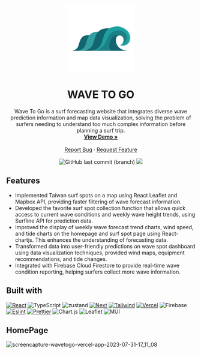 <div align="center">
  <a href="https://wavetogo.vercel.app/">
    <img src="public/images/logo.png" alt="Logo" width="180" height="180">
  </a>

  <h1 align="center">WAVE TO GO</h1>

  <p align="center">
    Wave To Go is a surf forecasting website that integrates diverse wave prediction information and map data visualization, solving the problem of surfers needing to understand too much complex information before planning a surf trip.
    <br />
    <a href="https://wavetogo.vercel.app/"><strong>View Demo »</strong></a>
    <br />
    <br />
    <a href="https://github.com/Surfer-Alex/wavetogo/issues">Report Bug</a>
    ·
    <a href="https://github.com/Surfer-Alex/wavetogo/issues">Request Feature</a>
    <p align="center"><img alt="GitHub last commit (branch)" src="https://img.shields.io/github/last-commit/Surfer-Alex/wavetogo/main">
    <a href="https://visitorbadge.io/status?path=https%3A%2F%2Fgithub.com%2FSurfer-Alex%2Fwavetogo"><img src="https://api.visitorbadge.io/api/visitors?path=https%3A%2F%2Fgithub.com%2FSurfer-Alex%2Fwavetogo&label=VISITORS&labelColor=%23dce775&countColor=%23555555&style=flat" /></a></p>
  </p>
</div>

## Features

- Implemented Taiwan surf spots on a map using React Leaflet and Mapbox API, providing faster filtering of wave forecast information.
- Developed the favorite surf spot collection function that allows quick access to current wave conditions and weekly wave height trends, using Surfline API for prediction data.
- Improved the display of weekly wave forecast trend charts, wind speed, and tide charts on the homepage and surf spot page using React-chartjs. This enhances the understanding of forecasting data.
- Transformed data into user-friendly predictions on wave spot dashboard using data visualization techniques, provided wind maps, equipment recommendations, and tide changes.
- Integrated with Firebase Cloud Firestore to provide real-time wave condition reporting, helping surfers collect more wave information.

## Built with
[![React][React.js]][React-url]
![TypeScript](https://img.shields.io/badge/typescript-%23007ACC.svg?style=for-the-badge&logo=typescript&logoColor=white)
<img src="https://github.com/Surfer-Alex/wavetogo/assets/126334654/0e61d44f-250b-43ef-8252-dacf7674af2c" alt="zustand" height="28">
[![Next][Next.js]][Next-url]
[![Tailwind][tailwind]][tailwind-url]
[![Vercel][vercel]][vercel-url]
![Firebase](https://img.shields.io/badge/Firebase-039BE5?style=for-the-badge&logo=Firebase&logoColor=white)
[![Eslint][eslint]][eslint-url]
[![Prettier][prettier]][prettier-url]
![Chart.js](https://img.shields.io/badge/chart.js-F5788D.svg?style=for-the-badge&logo=chart.js&logoColor=white)
![Leaflet](https://img.shields.io/badge/leaflet-%199900.svg?style=for-the-badge&logo=leaflet&logoColor=white)
![MUI](https://img.shields.io/badge/MUI-%230081CB.svg?style=for-the-badge&logo=mui&logoColor=white)


[prettier]:https://img.shields.io/badge/prettier-1A2C34?style=for-the-badge&logo=prettier&logoColor=F7BA3E
[prettier-url]:https://prettier.io/
[eslint]:https://img.shields.io/badge/eslint-3A33D1?style=for-the-badge&logo=eslint&logoColor=white
[eslint-url]:https://eslint.org/
[React.js]: https://img.shields.io/badge/React-20232A?style=for-the-badge&logo=react&logoColor=61DAFB
[React-url]: https://reactjs.org/
[issues-url]: https://github.com/othneildrew/Best-README-Template/issues
[license-shield]: https://img.shields.io/github/license/othneildrew/Best-README-Template.svg?style=for-the-badge
[license-url]: https://github.com/othneildrew/Best-README-Template/blob/master/LICENSE.txt
[linkedin-shield]: https://img.shields.io/badge/-LinkedIn-black.svg?style=for-the-badge&logo=linkedin&colorB=555
[linkedin-url]: https://linkedin.com/in/othneildrew
[Next.js]: https://img.shields.io/badge/next.js-000000?style=for-the-badge&logo=nextdotjs&logoColor=white
[Next-url]: https://nextjs.org/
[tailwind]:https://img.shields.io/badge/Tailwind_CSS-38B2AC?style=for-the-badge&logo=tailwind-css&logoColor=white
[tailwind-url]: https://tailwindcss.com/
[vercel]:https://img.shields.io/badge/Vercel-000000?style=for-the-badge&logo=vercel&logoColor=white
[vercel-url]:https://vercel.com/

## HomePage

![screencapture-wavetogo-vercel-app-2023-07-31-17_11_08](https://github.com/Surfer-Alex/wavetogo/assets/126334654/d9c637a8-74af-42e3-803d-f180c5ea0ecd)
###
